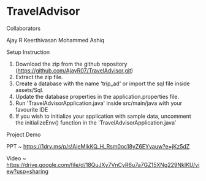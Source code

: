 # TravelAdvisor


Collaborators

Ajay R
Keerthivasan 
Mohammed Ashiq


Setup Instruction

1. Download the zip from the github repository (https://github.com/AjayR07/TravelAdvisor.git)
2. Extract the zip file.
3. Create a database with the name 'trip_ad' or import the sql file inside assets/Sql.
4. Update the database properties in the application.properties file.
5. Run 'TravelAdvisorApplication.java' inside src/main/java with your favourite IDE
6. If you wish to initialize your application with sample data, uncomment the initializeEnv() function in the 'TravelAdvisorApplication.java’



Project Demo 

PPT ~ https://1drv.ms/p/s!AieMIkKQ_H_Rsm0oc18yZ6EYyauw?e=jKz5dZ

Video ~ https://drive.google.com/file/d/18QuJXy7VnCyR6u7a7GZ15XNg229NkIKU/view?usp=sharing





